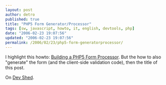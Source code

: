 ```yaml
---
layout: post
author: detro
published: true
title: "PHP5 Form Generator/Processor"
tags: [sw, javascript, howto, it, english, devtools, php]
date: "2006-02-23 19:07:56"
updated: "2006-02-23 19:07:56"
permalink: /2006/02/23/php5-form-generatorprocessor/
---
```


I highlight this howto: <a href="http://www.devshed.com/c/a/PHP/Building-a-PHP-5-Form-Processor-Coding-the-Form-Generator-Module/">Building a PHP5 Form Processor</a>. But the how to also "generate" the form (and the client-side validation code), then the title of this post.

On <a href="http://www.devshed.com/">Dev Shed</a>.
